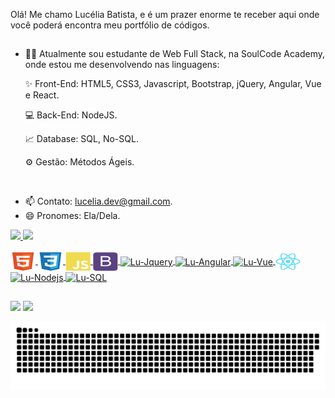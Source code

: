 Olá! Me chamo Lucélia Batista, e é um prazer enorme te receber aqui onde você poderá encontra meu portfólio de códigos.

##

- 👩‍💻 Atualmente sou estudante de Web Full Stack, na SoulCode Academy, onde estou me desenvolvendo nas linguagens:

  ✨ Front-End: HTML5, CSS3, Javascript, Bootstrap, jQuery, Angular, Vue e React.

  💻 Back-End: NodeJS.

  📈 Database: SQL, No-SQL.

  ⚙️ Gestão: Métodos Ágeis.
<br />

- 📫 Contato: lucelia.dev@gmail.com.
- 😄 Pronomes: Ela/Dela.

<div>
  <a href="https://github.com/Luceliabatista">
  <img height="160em" src="https://github-readme-stats.vercel.app/api?username=Luceliabatista&show_icons=true&theme=dracula&include_all_commits=true&count_private=true"/>
  <img height="160em" src="https://github-readme-stats.vercel.app/api/top-langs/?username=Luceliabatista&layout=compact&langs_count=7&theme=dracula"/>
</div>
<div style="display: inline_block"><br>
  <img align="center" alt="Lu-HTML" height="30" width="40" src="https://raw.githubusercontent.com/devicons/devicon/master/icons/html5/html5-original.svg">
  <img align="center" alt="Lu-CSS" height="30" width="40" src="https://raw.githubusercontent.com/devicons/devicon/master/icons/css3/css3-original.svg">
  <img align="center" alt="Lu-Js" height="30" width="40" src="https://raw.githubusercontent.com/devicons/devicon/master/icons/javascript/javascript-plain.svg">
  <img align="center" alt="Lu-Bootstrap" height="30" width="40" src="https://raw.githubusercontent.com/devicons/devicon/master/icons/bootstrap/bootstrap-plain.svg">
  <img align="center" alt="Lu-Jquery" height="30" width="40" src="https://www.vectorlogo.zone/logos/jquery/jquery-icon.svg">
  <img align="center" alt="Lu-Angular" height="41" width="40" src="https://upload.wikimedia.org/wikipedia/commons/thumb/c/cf/Angular_full_color_logo.svg/2048px-Angular_full_color_logo.svg.png">
  <img align="center" alt="Lu-Vue" height="27" width="38" src="https://br.vuejs.org/images/logo.svg">
  <img align="center" alt="Lu-React" height="30" width="40" src="https://raw.githubusercontent.com/devicons/devicon/master/icons/react/react-original.svg">
  <img align="center" alt="Lu-Nodejs" height="30" width="40" src="https://cdn.worldvectorlogo.com/logos/nodejs-icon.svg">
  <img align="center" alt="Lu-SQL" height="35" width="35" src="https://www.ricardoarrigoni.com/wp-content/uploads/2014/01/SQL.png">
  
 
</div>

  ##
 
<div> 
  <a href = "mailto:lucelia.dev@gmail.com"><img src="https://img.shields.io/badge/-Gmail-%23333?style=for-the-badge&logo=gmail&logoColor=white" target="_blank"></a>
  <a href="https://www.linkedin.com/in/luceliabatista/" target="_blank"><img src="https://img.shields.io/badge/-LinkedIn-%230077B5?style=for-the-badge&logo=linkedin&logoColor=white" target="_blank"></a> 
  </div>
  
  ![Snake animation](https://github.com/Luceliabatista/Luceliabatista/blob/output/github-contribution-grid-snake.svg)
